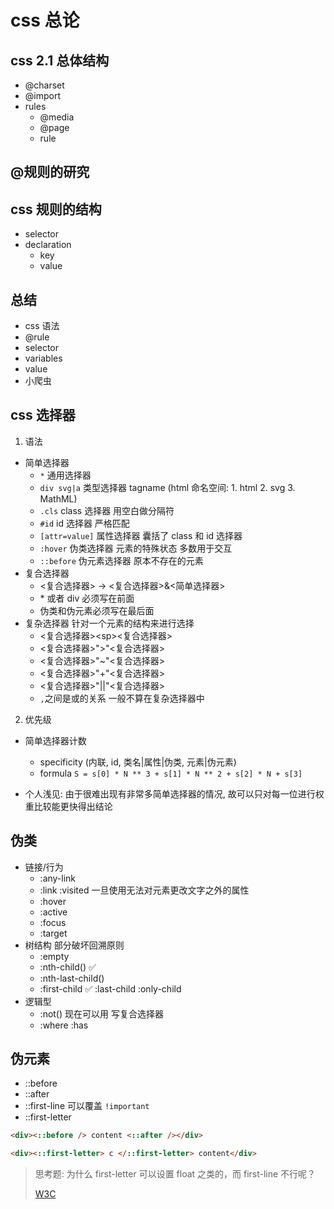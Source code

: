 # css 总论

## css 2.1 总体结构

- @charset
- @import
- rules
  - @media
  - @page
  - rule

## @规则的研究

## css 规则的结构

- selector
- declaration
  - key
  - value

## 总结

- css 语法
- @rule
- selector
- variables
- value
- 小爬虫

## css 选择器

1. 语法

- 简单选择器
  - `*` 通用选择器
  - `div svg|a` 类型选择器 tagname (html 命名空间: 1. html 2. svg 3. MathML)
  - `.cls` class 选择器 用空白做分隔符
  - `#id` id 选择器 严格匹配
  - `[attr=value]` 属性选择器 囊括了 class 和 id 选择器
  - `:hover` 伪类选择器 元素的特殊状态 多数用于交互
  - `::before` 伪元素选择器 原本不存在的元素
- 复合选择器
  - <复合选择器> -> <复合选择器>&<简单选择器>
  - \* 或者 div 必须写在前面
  - 伪类和伪元素必须写在最后面
- 复杂选择器 针对一个元素的结构来进行选择
  - <复合选择器>\<sp><复合选择器>
  - <复合选择器>">"<复合选择器>
  - <复合选择器>"~"<复合选择器>
  - <复合选择器>"+"<复合选择器>
  - <复合选择器>"||"<复合选择器>
  - `,`之间是或的关系 一般不算在复杂选择器中

2. 优先级

- 简单选择器计数

  - specificity (内联, id, 类名|属性|伪类, 元素|伪元素)
  - formula `S = s[0] * N ** 3 + s[1] * N ** 2 + s[2] * N + s[3]`

- 个人浅见: 由于很难出现有非常多简单选择器的情况, 故可以只对每一位进行权重比较能更快得出结论

## 伪类

- 链接/行为
  - :any-link
  - :link :visited 一旦使用无法对元素更改文字之外的属性
  - :hover
  - :active
  - :focus
  - :target
- 树结构 部分破坏回溯原则
  - :empty
  - :nth-child() ✅
  - :nth-last-child()
  - :first-child ✅ :last-child :only-child
- 逻辑型
  - :not() 现在可以用 写复合选择器
  - :where :has

## 伪元素

- ::before
- ::after
- ::first-line 可以覆盖 `!important`
- ::first-letter

```html
<div><::before /> content <::after /></div>
```

```html
<div><::first-letter> c </::first-letter> content</div>
```

> 思考题: 为什么 first-letter 可以设置 float 之类的，而 first-line 不行呢？
>
> [W3C](https://www.w3.org/TR/CSS2/selector.html#first-line-pseudo)
>
> >
